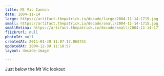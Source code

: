 ```yaml
---
title: Mt Vic Cannon
date: 2004-11-14
large: https://artifact.thepatrick.io/decade/large/2004-11-14-1715.jpg
small: https://artifact.thepatrick.io/decade/small/2004-11-14-1715.jpg
smallRetina: https://artifact.thepatrick.io/decade/small/2004-11-14-1715@2x.jpg
flickrUrl: null
photoId: null
createdAt: 2011-01-30 11:07:17.060751
updatedAt: 2004-12-09 11:18:57
layout: decade-image

---
```

Just below the Mt Vic lookout
